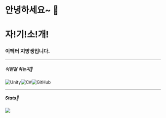 # 안녕하세요~ 👋

# 자!기!소!개!

### 이펙터 지망생입니다.

---

##### 어떤걸 하는지💙

![Unity](https://img.shields.io/badge/unity-%23000000.svg?style=for-the-badge&logo=unity&logoColor=white)![C#](https://img.shields.io/badge/c%23-%23239120.svg?style=for-the-badge&logo=c-sharp&logoColor=white)![GitHub](https://img.shields.io/badge/github-%23121011.svg?style=for-the-badge&logo=github&logoColor=white)

---

##### Stats💫

<div align="center">
  
</div>
 
<img align="left" src="https://github-readme-stats.vercel.app/api?username=gusdnd01"/>

<dic align="right">

</div>
